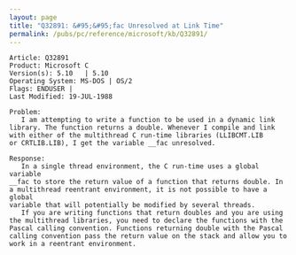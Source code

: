 ```yaml
---
layout: page
title: "Q32891: &#95;&#95;fac Unresolved at Link Time"
permalink: /pubs/pc/reference/microsoft/kb/Q32891/
---
```


	Article: Q32891
	Product: Microsoft C
	Version(s): 5.10   | 5.10
	Operating System: MS-DOS | OS/2
	Flags: ENDUSER |
	Last Modified: 19-JUL-1988
	
	Problem:
	   I am attempting to write a function to be used in a dynamic link
	library. The function returns a double. Whenever I compile and link
	with either of the multithread C run-time libraries (LLIBCMT.LIB
	or CRTLIB.LIB), I get the variable __fac unresolved.
	
	Response:
	   In a single thread environment, the C run-time uses a global variable
	__fac to store the return value of a function that returns double. In
	a multithread reentrant environment, it is not possible to have a global
	variable that will potentially be modified by several threads.
	   If you are writing functions that return doubles and you are using
	the multithread libraries, you need to declare the functions with the
	Pascal calling convention. Functions returning double with the Pascal
	calling convention pass the return value on the stack and allow you to
	work in a reentrant environment.
